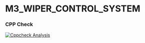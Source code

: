 # M3_WIPER_CONTROL_SYSTEM

### CPP Check

[![Cppcheck Analysis](https://github.com/VIJAYAVARSHINI/M3_WIPER_CONTROL_SYSTEM/actions/workflows/c-cpp.yml/badge.svg)](https://github.com/VIJAYAVARSHINI/M3_WIPER_CONTROL_SYSTEM/actions/workflows/c-cpp.yml)
